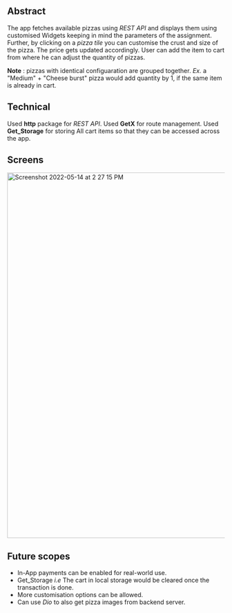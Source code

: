 ## Abstract

The app fetches available pizzas using _REST API_ and displays them using customised Widgets keeping in mind the parameters of the assignment. Further, 
by clicking on a _pizza tile_ you can customise the crust and size of the pizza. The price gets updated accordingly. User can add the item to cart from 
where he can adjust the quantity of pizzas. 

**Note** : pizzas with identical configuaration are grouped together. _Ex._ a "Medium" + "Cheese burst" pizza would add quantity by 1, if the same item is already in cart. 

## Technical

Used **http** package for _REST API_. Used **GetX** for route management. Used **Get_Storage** for storing All cart items so that they can be accessed across the app.

## Screens

<img width="848" alt="Screenshot 2022-05-14 at 2 27 15 PM" src="https://user-images.githubusercontent.com/79591529/168418771-7d4b055e-65cf-4880-803a-113e87d69d1f.png">

## Future scopes 

- In-App payments can be enabled for real-world use.
- Get_Storage _i.e_ The cart in local storage would be cleared once the transaction is done.
- More customisation options can be allowed.
- Can use _Dio_ to also get pizza images from backend server.
